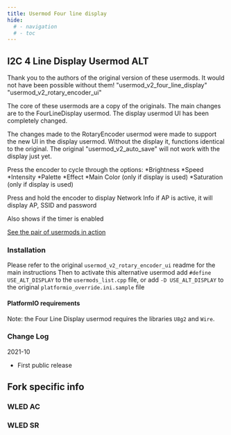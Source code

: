 ```yaml
---
title: Usermod Four line display
hide:
  # - navigation
  # - toc
---
```


## I2C 4 Line Display Usermod ALT

Thank you to the authors of the original version of these usermods. It would not have been possible without them!
"usermod_v2_four_line_display"
"usermod_v2_rotary_encoder_ui"

The core of these usermods are a copy of the originals. The main changes are to the FourLineDisplay usermod.
The display usermod UI has been completely changed.


The changes made to the RotaryEncoder usermod were made to support the new UI in the display usermod. 
Without the display it, functions identical to the original.
The original "usermod_v2_auto_save" will not work with the display just yet.

Press the encoder to cycle through the options:
    *Brightness
    *Speed
    *Intensity
    *Palette
    *Effect
    *Main Color (only if display is used)
    *Saturation (only if display is used)

Press and hold the encoder to display Network Info
    if AP is active, it will display AP, SSID and password

Also shows if the timer is enabled

[See the pair of usermods in action](https://www.youtube.com/watch?v=ulZnBt9z3TI)

### Installation

Please refer to the original `usermod_v2_rotary_encoder_ui` readme for the main instructions
Then to activate this alternative usermod add `#define USE_ALT_DISPLAY` to the `usermods_list.cpp` file,
                                        or add `-D USE_ALT_DISPLAY` to the original `platformio_override.ini.sample` file


#### PlatformIO requirements

Note: the Four Line Display usermod requires the libraries `U8g2` and `Wire`.

### Change Log

2021-10
* First public release

## Fork specific info

### WLED AC

### WLED SR

